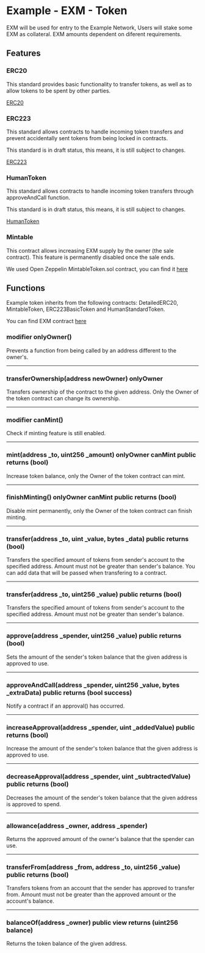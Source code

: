 # Example - EXM - Token

EXM will be used for entry to the Example Network, Users will stake some EXM as collateral. EXM amounts dependent on diferent requirements.

## Features

### ERC20

This standard provides basic functionality to transfer tokens, as well as to allow tokens to be spent by other parties.

[ERC20](https://github.com/ethereum/EIPs/blob/master/EIPS/eip-20-token-standard.md)

### ERC223

This standard allows contracts to handle incoming token transfers and prevent accidentally sent tokens from being locked in contracts.

This standard is in draft status, this means, it is still subject to changes.

[ERC223](https://github.com/ethereum/EIPs/issues/223)

### HumanToken

This standard allows contracts to handle incoming token transfers through approveAndCall function.

This standard is in draft status, this means, it is still subject to changes.

[HumanToken](https://github.com/ConsenSys/Tokens/tree/approveAndCall)

### Mintable

This contract allows increasing EXM supply by the owner (the sale contract). This feature is permanently disabled once the sale ends.

We used Open Zeppelin MintableToken.sol contract, you can find it [here](https://github.com/OpenZeppelin/zeppelin-solidity/blob/master/contracts/token/MintableToken.sol)

## Functions

Example token inherits from the following contracts: DetailedERC20, MintableToken, ERC223BasicToken and HumanStandardToken.

You can find EXM contract [here](https://github.com/tokenfoundry/token-contracts/blob/master/contracts/token/ExampleToken.sol)

### modifier onlyOwner()

Prevents a function from being called by an address different to the owner's.

---

### transferOwnership(address newOwner) onlyOwner

Transfers ownership of the contract to the given address. Only the Owner of the token contract can change its ownership.

---

### modifier canMint()

Check if minting feature is still enabled.

---

### mint(address _to, uint256 _amount) onlyOwner canMint public returns (bool)

Increase token balance, only the Owner of the token contract can mint.

---

### finishMinting() onlyOwner canMint public returns (bool)

Disable mint permanently, only the Owner of the token contract can finish minting.

---

### transfer(address _to, uint _value, bytes _data) public returns (bool)

Transfers the specified amount of tokens from sender's account to the specified address. Amount must not be greater than sender's balance. You can add data that will be passed when transfering to a contract.

---

### transfer(address _to, uint256 _value) public returns (bool)

Transfers the specified amount of tokens from sender's account to the specified address. Amount must not be greater than sender's balance.

---

### approve(address _spender, uint256 _value) public returns (bool)

Sets the amount of the sender's token balance that the given address is approved to use.

---

### approveAndCall(address _spender, uint256 _value, bytes _extraData) public returns (bool success)

Notify a contract if an approval() has occurred.

---

### increaseApproval(address _spender, uint _addedValue) public returns (bool)

Increase the amount of the sender's token balance that the given address is approved to use.

---

### decreaseApproval(address _spender, uint _subtractedValue) public returns (bool)

Decreases the amount of the sender's token balance that the given address is approved to spend.

---

### allowance(address _owner, address _spender)

Returns the approved amount of the owner's balance that the spender can use.

---

### transferFrom(address _from, address _to, uint256 _value) public returns (bool)

Transfers tokens from an account that the sender has approved to transfer from. Amount must not be greater than the approved amount or the account's balance.

---

### balanceOf(address _owner) public view returns (uint256 balance)

Returns the token balance of the given address.
